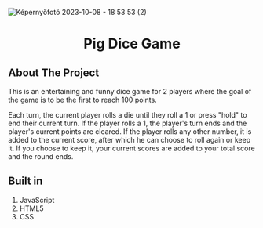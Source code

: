
![Képernyőfotó 2023-10-08 - 18 53 53 (2)](https://github.com/kokenydaniel/Pig-game/assets/129154129/6d03044b-213e-4186-b5a8-509fd56ee85f)

<h1 align="center">Pig Dice Game</h1>

## About The Project

This is an entertaining and funny dice game for 2 players where the goal of the game is to be the first to reach 100 points.

Each turn, the current player rolls a die until they roll a 1 or press "hold" to end their current turn.
If the player rolls a 1, the player's turn ends and the player's current points are cleared. If the player rolls any other number, it is added to the current score, after which he can choose to roll again or keep it. If you choose to keep it, your current scores are added to your total score and the round ends.

## Built in

1. JavaScript
2. HTML5
3. CSS

